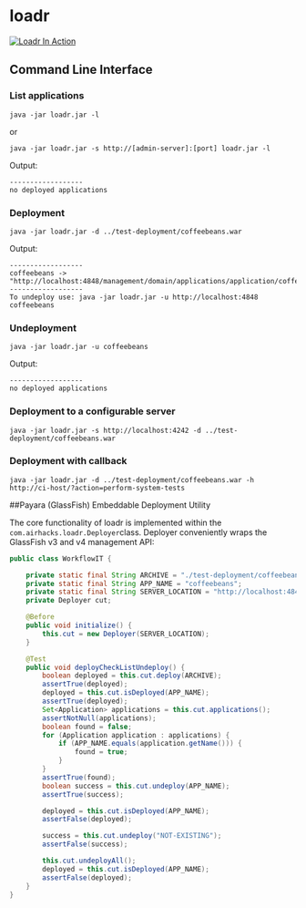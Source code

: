 loadr
=====

[![Loadr In Action](https://i.ytimg.com/vi/A3-13avaG0M/mqdefault.jpg)](https://www.youtube.com/embed/A3-13avaG0M?rel=0)

## Command Line Interface


### List applications

```
java -jar loadr.jar -l
```

or

```
java -jar loadr.jar -s http://[admin-server]:[port] loadr.jar -l
```

Output:

```
------------------
no deployed applications
```


### Deployment

```
java -jar loadr.jar -d ../test-deployment/coffeebeans.war
```

Output:

```
------------------
coffeebeans -> "http://localhost:4848/management/domain/applications/application/coffeebeans"
------------------
To undeploy use: java -jar loadr.jar -u http://localhost:4848 coffeebeans
```

### Undeployment

```
java -jar loadr.jar -u coffeebeans
```

Output:

```
------------------
no deployed applications
```

### Deployment to a configurable server

```
java -jar loadr.jar -s http://localhost:4242 -d ../test-deployment/coffeebeans.war
```

### Deployment with callback

```
java -jar loadr.jar -d ../test-deployment/coffeebeans.war -h http://ci-host/?action=perform-system-tests
```


##Payara (GlassFish) Embeddable Deployment Utility

The core functionality of loadr is implemented within the `com.airhacks.loadr.Deployer`class. 
Deployer conveniently wraps the GlassFish v3 and v4 management API:

```java
public class WorkflowIT {

    private static final String ARCHIVE = "./test-deployment/coffeebeans.war";
    private static final String APP_NAME = "coffeebeans";
    private static final String SERVER_LOCATION = "http://localhost:4848";
    private Deployer cut;

    @Before
    public void initialize() {
        this.cut = new Deployer(SERVER_LOCATION);
    }

    @Test
    public void deployCheckListUndeploy() {
        boolean deployed = this.cut.deploy(ARCHIVE);
        assertTrue(deployed);
        deployed = this.cut.isDeployed(APP_NAME);
        assertTrue(deployed);
        Set<Application> applications = this.cut.applications();
        assertNotNull(applications);
        boolean found = false;
        for (Application application : applications) {
            if (APP_NAME.equals(application.getName())) {
                found = true;
            }
        }
        assertTrue(found);
        boolean success = this.cut.undeploy(APP_NAME);
        assertTrue(success);

        deployed = this.cut.isDeployed(APP_NAME);
        assertFalse(deployed);

        success = this.cut.undeploy("NOT-EXISTING");
        assertFalse(success);

        this.cut.undeployAll();
        deployed = this.cut.isDeployed(APP_NAME);
        assertFalse(deployed);
    }
}

```


